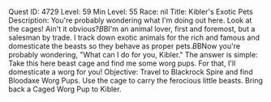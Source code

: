 Quest ID: 4729
Level: 59
Min Level: 55
Race: nil
Title: Kibler's Exotic Pets
Description: You're probably wondering what I'm doing out here. Look at the cages! Ain't it obvious?$B$BI'm an animal lover, first and foremost, but a salesman by trade. I track down exotic animals for the rich and famous and domesticate the beasts so they behave as proper pets.$B$BNow you're probably wondering, "What can I do for you, Kibler." The answer is simple: Take this here beast cage and find me some worg pups. For that, I'll domesticate a worg for you!
Objective: Travel to Blackrock Spire and find Bloodaxe Worg Pups. Use the cage to carry the ferocious little beasts. Bring back a Caged Worg Pup to Kibler.
